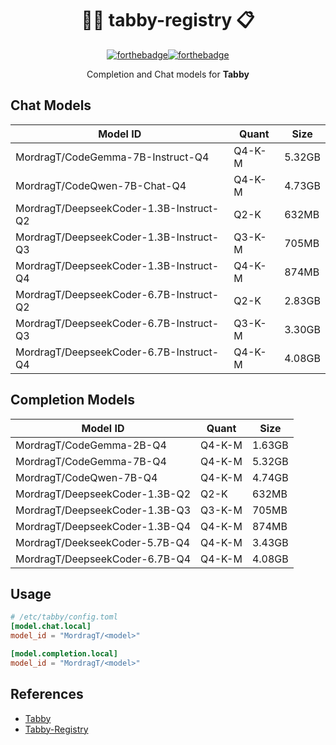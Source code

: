 
<div align=center>

# 🧑‍🔬 tabby-registry 📋

[![forthebadge](https://forthebadge.com/images/badges/check-it-out.svg)](https://forthebadge.com)[![forthebadge](https://forthebadge.com/images/badges/built-with-love.svg)](https://forthebadge.com)

Completion and Chat models for **Tabby**

</div>

## Chat Models

| Model ID | Quant | Size |
| -------- | ----- | ---- |
| MordragT/CodeGemma-7B-Instruct-Q4 | Q4-K-M | 5.32GB |
| MordragT/CodeQwen-7B-Chat-Q4 | Q4-K-M | 4.73GB |
| MordragT/DeepseekCoder-1.3B-Instruct-Q2 | Q2-K | 632MB |
| MordragT/DeepseekCoder-1.3B-Instruct-Q3 | Q3-K-M | 705MB |
| MordragT/DeepseekCoder-1.3B-Instruct-Q4 | Q4-K-M | 874MB |
| MordragT/DeepseekCoder-6.7B-Instruct-Q2 | Q2-K | 2.83GB |
| MordragT/DeepseekCoder-6.7B-Instruct-Q3 | Q3-K-M | 3.30GB |
| MordragT/DeepseekCoder-6.7B-Instruct-Q4 | Q4-K-M | 4.08GB |


## Completion Models

| Model ID | Quant | Size |
| -------- | ----- | ---- |
| MordragT/CodeGemma-2B-Q4 | Q4-K-M | 1.63GB |
| MordragT/CodeGemma-7B-Q4 | Q4-K-M | 5.32GB |
| MordragT/CodeQwen-7B-Q4 | Q4-K-M | 4.74GB |
| MordragT/DeepseekCoder-1.3B-Q2 | Q2-K | 632MB |
| MordragT/DeepseekCoder-1.3B-Q3 | Q3-K-M | 705MB |
| MordragT/DeepseekCoder-1.3B-Q4 | Q4-K-M | 874MB |
| MordragT/DeekseekCoder-5.7B-Q4 | Q4-K-M | 3.43GB |
| MordragT/DeepseekCoder-6.7B-Q4 | Q4-K-M | 4.08GB |

## Usage

```toml
# /etc/tabby/config.toml
[model.chat.local]
model_id = "MordragT/<model>"

[model.completion.local]
model_id = "MordragT/<model>"
```

## References

- [Tabby](https://github.com/TabbyML/tabby)
- [Tabby-Registry](https://github.com/TabbyML/tabby-registry)